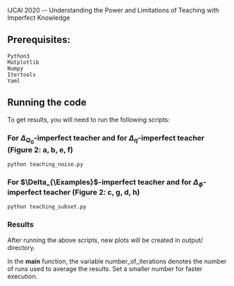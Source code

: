 IJCAI 2020 -- Understanding the Power and Limitations of Teaching with Imperfect Knowledge
## Prerequisites:
```
Python3
Matplotlib
Numpy
Itertools
Yaml
```

## Running the code
To get results, you will need to run the following scripts:

### For $\Delta_{Q_0}$-imperfect teacher and for $\Delta_{\eta}$-imperfect teacher (Figure 2: a, b, e, f)
```
python teaching_noise.py
```

### For $\Delta_{\Examples}$-imperfect teacher and for $\Delta_{\phi}$-imperfect teacher (Figure 2: c, g, d, h)
```
python teaching_subset.py
```

### Results
After running the above scripts, new plots will be created in output/ directory.

In the __main__ function, the variable number_of_iterations denotes the number of runs used to average the results. Set a smaller number for faster execution.
